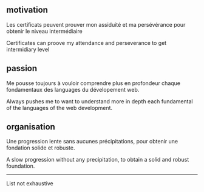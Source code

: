 ## motivation

Les certificats peuvent prouver mon assiduité et ma persévérance pour obtenir le niveau intermédiaire

Certificates can proove my attendance and perseverance to get intermidiary level

## passion

Me pousse toujours à vouloir comprendre plus en profondeur chaque fondamentaux des languages du dévelopement web.

Always pushes me to want to understand more in depth each fundamental of the languages of the web development.

## organisation

Une progression lente sans aucunes précipitations, pour obtenir une fondation solide et robuste.

A slow progression without any precipitation, to obtain a solid and robust foundation.

_____
List not exhaustive 

